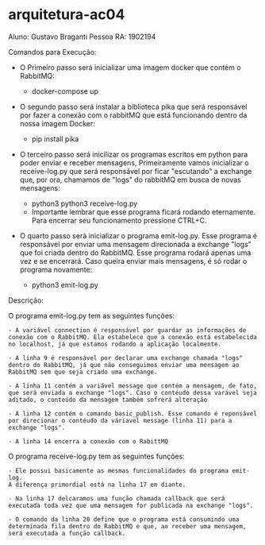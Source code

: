 # arquitetura-ac04

Aluno: Gustavo Braganti Pessoa
RA: 1902194

Comandos para Execução:

- O Primeiro passo será inicializar uma imagem docker que contém o RabbitMQ:

  - docker-compose up

- O segundo passo será instalar a biblioteca pika que será responsável por fazer a conexão com o rabbitMQ que está funcionando dentro da nossa imagem Docker:

  - pip install pika

- O terceiro passo será inicilizar os programas escritos em python para poder enviar e receber mensagens, Primeiramente vamos inicializar o receive-log.py que será responsável por ficar "escutando" a exchange que, por ora, chamamos de "logs" do rabbitMQ em busca de novas mensagens:

  - python3 python3 receive-log.py
  - Importante lembrar que esse programa ficará rodando eternamente. Para encerrar seu funcionamento pressione CTRL+C.

- O quarto passo será inicializar o programa emit-log.py. Esse programa é responsável por enviar uma mensagem direcionada a exchange "logs" que foi criada dentro do RabbitMQ. Esse programa rodará apenas uma vez e se encerrará. Caso queira enviar mais mensagens, é só rodar o programa novamente:

  - python3 emit-log.py

Descrição:

O programa emit-log.py tem as seguintes funções:

    - A variável connection é responsável por guardar as informações de conexão com o RabbitMQ. Ela estabelece que a conexão está estabelecida no localhost, já que estamos rodando a aplicação localmente.

    - A linha 9 é responsável por declarar uma exchange chamada "logs" dentro do RabbitMQ, já que não conseguimos enviar uma mensagem ao RabbitMQ sem que seja criado uma exchange.

    - A linha 11 contém a variável message que contém a mensagem, de fato, que será enviada a exchange "logs". Caso o contéudo dessa varável seja aditado, o conteúdo da mensagem também sofrerá alteração

    - A linha 12 contém o comando basic_publish. Esse comando é reponsável por direcionar o contéudo da váriavel message (linha 11) para a exchange "logs".

    - A linha 14 encerra a conexão com o RabittMQ

O programa receive-log.py tem as seguintes funções:

    - Ele possui basicamente as mesmas funcionalidades do programa emit-log.
    A diferença primordial está na linha 17 em diante.

    - Na linha 17 delcaramos uma função chamada callback que será executada toda vez que uma mensagem for publicada na exchange "logs".

    - O comando da linha 20 define que o programa está consumindo uma determinada fila dentro do RabbitMQ e que, ao receber uma mensagem, será executada a função callback.
